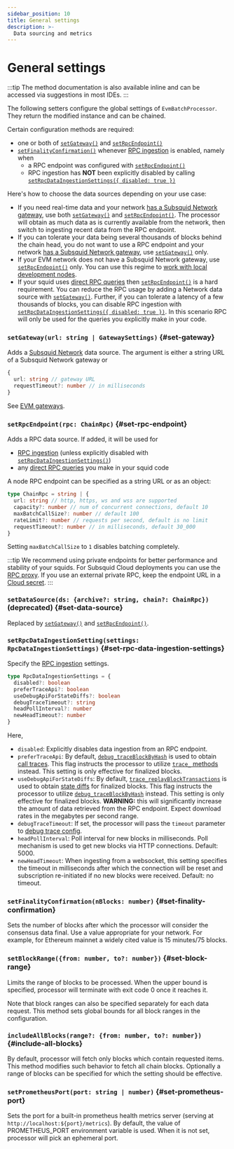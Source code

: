 ```yaml
---
sidebar_position: 10
title: General settings
description: >-
  Data sourcing and metrics
---
```


# General settings

:::tip
The method documentation is also available inline and can be accessed via suggestions in most IDEs.
:::

The following setters configure the global settings of `EvmBatchProcessor`. They return the modified instance and can be chained.

Certain configuration methods are required:

 * one or both of [`setGateway()`](#set-gateway) and [`setRpcEndpoint()`](#set-rpc-endpoint)
 * [`setFinalityConfirmation()`](#set-finality-confirmation) whenever [RPC ingestion](/sdk/resources/basics/unfinalized-blocks) is enabled, namely when
   - a RPC endpoint was configured with [`setRpcEndpoint()`](#set-rpc-endpoint)
   - RPC ingestion has **NOT** been explicitly disabled by calling [`setRpcDataIngestionSettings({ disabled: true })`](#set-rpc-data-ingestion-settings)

Here's how to choose the data sources depending on your use case:

 * If you need real-time data and your network [has a Subsquid Network gateway](/subsquid-network/reference/evm-networks), use both [`setGateway()`](#set-gateway) and [`setRpcEndpoint()`](#set-rpc-endpoint). The processor will obtain as much data as is currently available from the network, then switch to ingesting recent data from the RPC endpoint.
 * If you can tolerate your data being several thousands of blocks behind the chain head, you do not want to use a RPC endpoint and your network [has a Subsquid Network gateway](/subsquid-network/reference/evm-networks), use [`setGateway()`](#set-gateway) only.
 * If your EVM network does not have a Subsquid Network gateway, use [`setRpcEndpoint()`](#set-rpc-endpoint) only. You can use this regime to [work with local development nodes](/sdk/tutorials/evm-local).
 * If your squid uses [direct RPC queries](/sdk/resources/tools/typegen/state-queries/?typegen=evm) then [`setRpcEndpoint()`](#set-rpc-endpoing) is a hard requirement. You can reduce the RPC usage by adding a Network data source with [`setGateway()`](#set-gateway). Further, if you can tolerate a latency of a few thousands of blocks, you can disable RPC ingestion with [`setRpcDataIngestionSettings({ disabled: true })`](#set-rpc-data-ingestion-settings). In this scenario RPC will only be used for the queries you explicitly make in your code.

### `setGateway(url: string | GatewaySettings)` {#set-gateway}

Adds a [Subsquid Network](/subsquid-network) data source. The argument is either a string URL of a Subsquid Network gateway or
```ts
{
  url: string // gateway URL
  requestTimeout?: number // in milliseconds
}
```
See [EVM gateways](/subsquid-network/reference/evm-networks).

### `setRpcEndpoint(rpc: ChainRpc)` {#set-rpc-endpoint}

Adds a RPC data source. If added, it will be used for
 - [RPC ingestion](/sdk/resources/basics/unfinalized-blocks) (unless explicitly disabled with [`setRpcDataIngestionSettings()`](#set-rpc-data-ingestion-settings))
 - any [direct RPC queries](/sdk/resources/tools/typegen/state-queries/?typegen=evm) you make in your squid code

A node RPC endpoint can be specified as a string URL or as an object:
```ts
type ChainRpc = string | {
  url: string // http, https, ws and wss are supported
  capacity?: number // num of concurrent connections, default 10
  maxBatchCallSize?: number // default 100
  rateLimit?: number // requests per second, default is no limit
  requestTimeout?: number // in milliseconds, default 30_000
}
```
Setting `maxBatchCallSize` to `1` disables batching completely.

:::tip
We recommend using private endpoints for better performance and stability of your squids. For Subsquid Cloud deployments you can use the [RPC proxy](/cloud/reference/rpc-proxy). If you use an external private RPC, keep the endpoint URL in a [Cloud secret](/cloud/resources/env-variables#secrets).
:::

### `setDataSource(ds: {archive?: string, chain?: ChainRpc})` (deprecated) {#set-data-source}

Replaced by [`setGateway()`](#set-gateway) and [`setRpcEndpoint()`](#set-rpc-endpoint).

### `setRpcDataIngestionSetting(settings: RpcDataIngestionSettings)` {#set-rpc-data-ingestion-settings}

Specify the [RPC ingestion](/sdk/resources/basics/unfinalized-blocks) settings.
```ts
type RpcDataIngestionSettings = {
  disabled?: boolean
  preferTraceApi?: boolean
  useDebugApiForStateDiffs?: boolean
  debugTraceTimeout?: string
  headPollInterval?: number
  newHeadTimeout?: number
}
```
Here,
 * `disabled`: Explicitly disables data ingestion from an RPC endpoint.
 * `preferTraceApi`: By default, [`debug_traceBlockByHash`](https://geth.ethereum.org/docs/interacting-with-geth/rpc/ns-debug#debugtraceblockbyhash) is used to obtain [call traces](../traces). This flag instructs the processor to utilize [`trace_` methods](https://openethereum.github.io/JSONRPC-trace-module) instead. This setting is only effective for finalized blocks.
 * `useDebugApiForStateDiffs`: By default, [`trace_replayBlockTransactions`](https://openethereum.github.io/JSONRPC-trace-module#trace_replayblocktransactions) is used to obtain [state diffs](../state-diffs) for finalized blocks. This flag instructs the processor to utilize [`debug_traceBlockByHash`](https://geth.ethereum.org/docs/interacting-with-geth/rpc/ns-debug#debugtraceblockbyhash) instead. This setting is only effective for finalized blocks. **WARNING:** this will significantly increase the amount of data retrieved from the RPC endpoint. Expect download rates in the megabytes per second range.
 * `debugTraceTimeout`: If set, the processor will pass the `timeout` parameter to [debug trace config](https://geth.ethereum.org/docs/interacting-with-geth/rpc/ns-debug#traceconfig).
 * `headPollInterval`: Poll interval for new blocks in milliseconds. Poll mechanism is used to get new blocks via HTTP connections. Default: 5000.
 * `newHeadTimeout`: When ingesting from a websocket, this setting specifies the timeout in milliseconds after which the connection will be reset and subscription re-initiated if no new blocks were received. Default: no timeout.

### `setFinalityConfirmation(nBlocks: number)` {#set-finality-confirmation}

Sets the number of blocks after which the processor will consider the consensus data final. Use a value appropriate for your network. For example, for Ethereum mainnet a widely cited value is 15 minutes/75 blocks.

### `setBlockRange({from: number, to?: number})` {#set-block-range}

Limits the range of blocks to be processed. When the upper bound is specified, processor will terminate with exit code 0 once it reaches it.

Note that block ranges can also be specified separately for each data request. This method sets global bounds for all block ranges in the configuration.

### `includeAllBlocks(range?: {from: number, to?: number})` {#include-all-blocks}

By default, processor will fetch only blocks which contain requested items. This method modifies such behavior to fetch all chain blocks. Optionally a range of blocks can be specified for which the setting should be effective.

### `setPrometheusPort(port: string | number)` {#set-prometheus-port}

Sets the port for a built-in prometheus health metrics server (serving at `http://localhost:${port}/metrics`). By default, the value of PROMETHEUS_PORT environment variable is used. When it is not set, processor will pick an ephemeral port.
